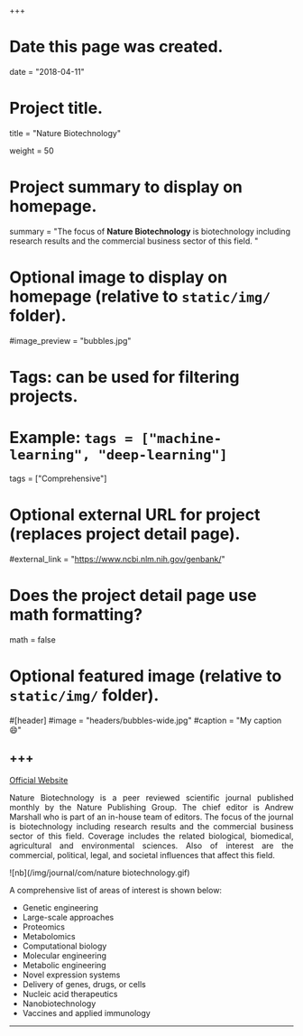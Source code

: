 +++
# Date this page was created.
date = "2018-04-11"

# Project title.
title = "Nature Biotechnology"

weight = 50
# Project summary to display on homepage.
summary = "The focus of **Nature Biotechnology** is biotechnology including research results and the commercial business sector of this field. "

# Optional image to display on homepage (relative to `static/img/` folder).
#image_preview = "bubbles.jpg"

# Tags: can be used for filtering projects.
# Example: `tags = ["machine-learning", "deep-learning"]`
tags = ["Comprehensive"]

# Optional external URL for project (replaces project detail page).
#external_link = "https://www.ncbi.nlm.nih.gov/genbank/"

# Does the project detail page use math formatting?
math = false

# Optional featured image (relative to `static/img/` folder).
#[header]
#image = "headers/bubbles-wide.jpg"
#caption = "My caption :smile:"


+++
---
[Official Website](https://www.nature.com/nbt/)

<p align="justify">Nature Biotechnology is a peer reviewed scientific journal published monthly by the Nature Publishing Group. The chief editor is Andrew Marshall who is part of an in-house team of editors. The focus of the journal is biotechnology including research results and the commercial business sector of this field. Coverage includes the related biological, biomedical, agricultural and environmental sciences. Also of interest are the commercial, political, legal, and societal influences that affect this field.

![nb](/img/journal/com/nature biotechnology.gif) 

A comprehensive list of areas of interest is shown below:

* Genetic engineering
* Large-scale approaches
* Proteomics
* Metabolomics
* Computational biology
* Molecular engineering
* Metabolic engineering
* Novel expression systems
* Delivery of genes, drugs, or cells 
* Nucleic acid therapeutics
* Nanobiotechnology
* Vaccines and applied immunology

---
